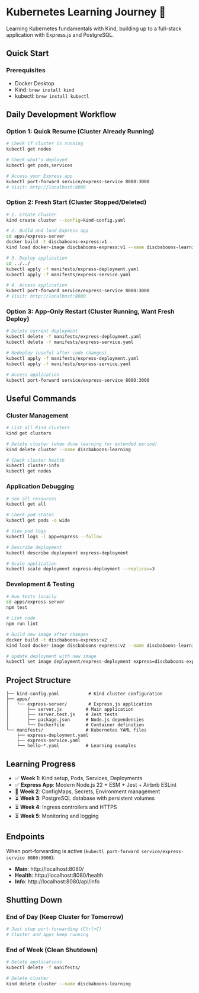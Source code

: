 # Kubernetes Learning Journey 🚀

Learning Kubernetes fundamentals with Kind, building up to a full-stack application with Express.js and PostgreSQL.

## Quick Start

### Prerequisites
- Docker Desktop
- Kind: `brew install kind`
- kubectl: `brew install kubectl`

## Daily Development Workflow

### Option 1: Quick Resume (Cluster Already Running)
```bash
# Check if cluster is running
kubectl get nodes

# Check what's deployed
kubectl get pods,services

# Access your Express app
kubectl port-forward service/express-service 8080:3000
# Visit: http://localhost:8080
```

### Option 2: Fresh Start (Cluster Stopped/Deleted)
```bash
# 1. Create cluster
kind create cluster --config=kind-config.yaml

# 2. Build and load Express app
cd apps/express-server
docker build -t discbaboons-express:v1 .
kind load docker-image discbaboons-express:v1 --name discbaboons-learning

# 3. Deploy application
cd ../../
kubectl apply -f manifests/express-deployment.yaml
kubectl apply -f manifests/express-service.yaml

# 4. Access application
kubectl port-forward service/express-service 8080:3000
# Visit: http://localhost:8080
```

### Option 3: App-Only Restart (Cluster Running, Want Fresh Deploy)
```bash
# Delete current deployment
kubectl delete -f manifests/express-deployment.yaml
kubectl delete -f manifests/express-service.yaml

# Redeploy (useful after code changes)
kubectl apply -f manifests/express-deployment.yaml
kubectl apply -f manifests/express-service.yaml

# Access application
kubectl port-forward service/express-service 8080:3000
```

## Useful Commands

### Cluster Management
```bash
# List all Kind clusters
kind get clusters

# Delete cluster (when done learning for extended period)
kind delete cluster --name discbaboons-learning

# Check cluster health
kubectl cluster-info
kubectl get nodes
```

### Application Debugging
```bash
# See all resources
kubectl get all

# Check pod status
kubectl get pods -o wide

# View pod logs
kubectl logs -l app=express --follow

# Describe deployment
kubectl describe deployment express-deployment

# Scale application
kubectl scale deployment express-deployment --replicas=3
```

### Development & Testing
```bash
# Run tests locally
cd apps/express-server
npm test

# Lint code
npm run lint

# Build new image after changes
docker build -t discbaboons-express:v2 .
kind load docker-image discbaboons-express:v2 --name discbaboons-learning

# Update deployment with new image
kubectl set image deployment/express-deployment express=discbaboons-express:v2
```

## Project Structure

```
├── kind-config.yaml           # Kind cluster configuration
├── apps/
│   └── express-server/        # Express.js application
│       ├── server.js         # Main application
│       ├── server.test.js    # Jest tests
│       ├── package.json      # Node.js dependencies
│       └── Dockerfile        # Container definition
└── manifests/                # Kubernetes YAML files
    ├── express-deployment.yaml
    ├── express-service.yaml
    └── hello-*.yaml          # Learning examples
```

## Learning Progress

- ✅ **Week 1**: Kind setup, Pods, Services, Deployments
- ✅ **Express App**: Modern Node.js 22 + ESM + Jest + Airbnb ESLint
- 🔄 **Week 2**: ConfigMaps, Secrets, Environment management
- ⏳ **Week 3**: PostgreSQL database with persistent volumes
- ⏳ **Week 4**: Ingress controllers and HTTPS
- ⏳ **Week 5**: Monitoring and logging

## Endpoints

When port-forwarding is active (`kubectl port-forward service/express-service 8080:3000`):

- **Main**: http://localhost:8080/
- **Health**: http://localhost:8080/health  
- **Info**: http://localhost:8080/api/info

## Shutting Down

### End of Day (Keep Cluster for Tomorrow)
```bash
# Just stop port-forwarding (Ctrl+C)
# Cluster and apps keep running
```

### End of Week (Clean Shutdown)
```bash
# Delete applications
kubectl delete -f manifests/

# Delete cluster
kind delete cluster --name discbaboons-learning
```